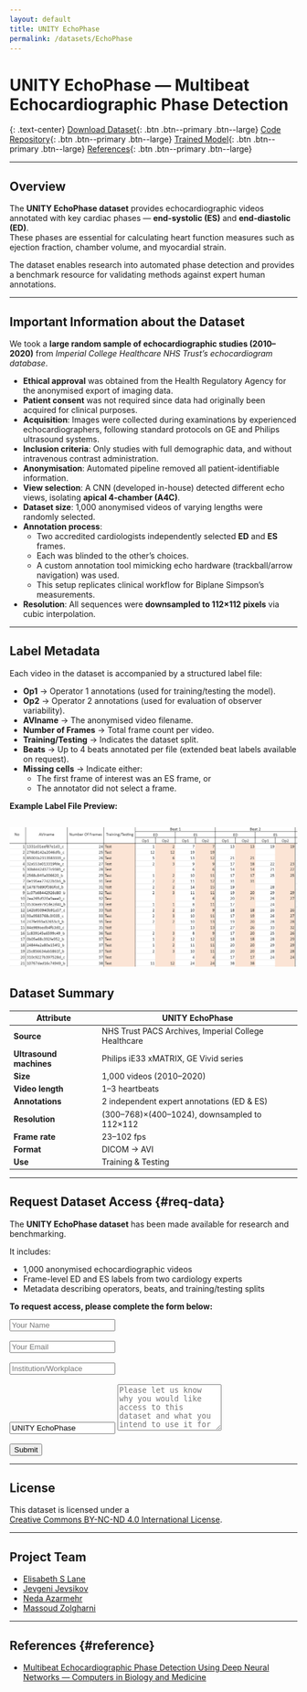 ```yaml
---
layout: default
title: UNITY EchoPhase
permalink: /datasets/EchoPhase
---
```


<link rel="stylesheet" href="{{ '/assets/css/datasets.css' | relative_url }}">

<div class="page-wrap" markdown="1">

# UNITY EchoPhase — Multibeat Echocardiographic Phase Detection

{: .text-center}
[Download Dataset](#req-data){: .btn .btn--primary .btn--large}
[Code Repository](https://github.com/intsav/EchoPhaseDetection){: .btn .btn--primary .btn--large}
[Trained Model](/projects/echoforge){: .btn .btn--primary .btn--large}
[References](#reference){: .btn .btn--primary .btn--large}

---

## Overview

The **UNITY EchoPhase dataset** provides echocardiographic videos annotated with key cardiac phases — **end-systolic (ES)** and **end-diastolic (ED)**.  
These phases are essential for calculating heart function measures such as ejection fraction, chamber volume, and myocardial strain.  

The dataset enables research into automated phase detection and provides a benchmark resource for validating methods against expert human annotations.

---

## Important Information about the Dataset

We took a **large random sample of echocardiographic studies (2010–2020)** from *Imperial College Healthcare NHS Trust’s echocardiogram database*.  

- **Ethical approval** was obtained from the Health Regulatory Agency for the anonymised export of imaging data.  
- **Patient consent** was not required since data had originally been acquired for clinical purposes.  
- **Acquisition**: Images were collected during examinations by experienced echocardiographers, following standard protocols on GE and Philips ultrasound systems.  
- **Inclusion criteria**: Only studies with full demographic data, and without intravenous contrast administration.  
- **Anonymisation**: Automated pipeline removed all patient-identifiable information.  
- **View selection**: A CNN (developed in-house) detected different echo views, isolating **apical 4-chamber (A4C)**.  
- **Dataset size**: 1,000 anonymised videos of varying lengths were randomly selected.  
- **Annotation process**:  
  - Two accredited cardiologists independently selected **ED** and **ES** frames.  
  - Each was blinded to the other’s choices.  
  - A custom annotation tool mimicking echo hardware (trackball/arrow navigation) was used.  
  - This setup replicates clinical workflow for Biplane Simpson’s measurements.  
- **Resolution**: All sequences were **downsampled to 112×112 pixels** via cubic interpolation.  

---

## Label Metadata

Each video in the dataset is accompanied by a structured label file:  

- **Op1** → Operator 1 annotations (used for training/testing the model).  
- **Op2** → Operator 2 annotations (used for evaluation of observer variability).  
- **AVIname** → The anonymised video filename.  
- **Number of Frames** → Total frame count per video.  
- **Training/Testing** → Indicates the dataset split.  
- **Beats** → Up to 4 beats annotated per file (extended beat labels available on request).  
- **Missing cells** → Indicate either:  
  - The first frame of interest was an ES frame, or  
  - The annotator did not select a frame.  

**Example Label File Preview:**  

![Example Labels](/assets/images/datasets/EchoPhase/labels-example.png)
---

## Dataset Summary

| Attribute | UNITY EchoPhase |
|-----------|-----------------|
| **Source** | NHS Trust PACS Archives, Imperial College Healthcare |
| **Ultrasound machines** | Philips iE33 xMATRIX, GE Vivid series |
| **Size** | 1,000 videos (2010–2020) |
| **Video length** | 1–3 heartbeats |
| **Annotations** | 2 independent expert annotations (ED & ES) |
| **Resolution** | (300–768)×(400–1024), downsampled to 112×112 |
| **Frame rate** | 23–102 fps |
| **Format** | DICOM → AVI |
| **Use** | Training & Testing |

---

## Request Dataset Access {#req-data}

The **UNITY EchoPhase dataset** has been made available for research and benchmarking.  

It includes:  
- 1,000 anonymised echocardiographic videos  
- Frame-level ED and ES labels from two cardiology experts  
- Metadata describing operators, beats, and training/testing splits  

**To request access, please complete the form below:**  

<form action="https://formspree.io/f/xvojyeao" method="POST">
  <input type="text" name="name" placeholder="Your Name" required><br><br>
  <input type="email" name="email" placeholder="Your Email" required><br><br>
  <input type="text" name="institution" placeholder="Institution/Workplace" required><br><br>
  <input type="text" name="dataset" value="UNITY EchoPhase" readonly>
  <textarea name="message" rows="5" placeholder="Please let us know why you would like access to this dataset and what you intend to use it for" required></textarea><br><br>
  <button type="submit" class="btn btn--primary btn--large">Submit</button>
</form>

---

## License

This dataset is licensed under a  
[Creative Commons BY-NC-ND 4.0 International License](http://creativecommons.org/licenses/by-nc-nd/4.0/).

---

## Project Team

- [Elisabeth S Lane](https://elisabethlane.github.io/)  
- [Jevgeni Jevsikov](https://twitter.com/intsav_?lang=en-gb)  
- [Neda Azarmehr](https://www.uwl.ac.uk/staff/neda-azarmehr)  
- [Massoud Zolgharni](https://www.uwl.ac.uk/staff/massoud-zolgharni)  

---

## References {#reference}

- [Multibeat Echocardiographic Phase Detection Using Deep Neural Networks — Computers in Biology and Medicine](https://www.sciencedirect.com/science/article/abs/pii/S0010482521001670)

</div>

